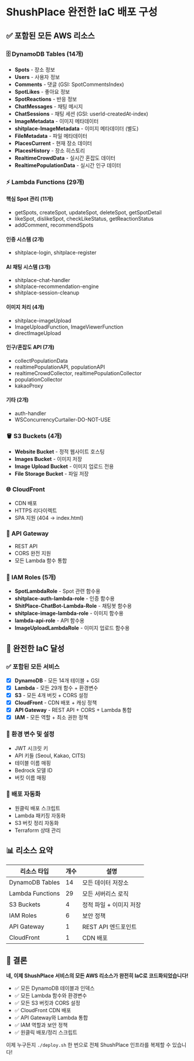 # ShushPlace 완전한 IaC 배포 구성

## ✅ 포함된 모든 AWS 리소스

### 🗄️ DynamoDB Tables (14개)
- **Spots** - 장소 정보
- **Users** - 사용자 정보  
- **Comments** - 댓글 (GSI: SpotCommentsIndex)
- **SpotLikes** - 좋아요 정보
- **SpotReactions** - 반응 정보
- **ChatMessages** - 채팅 메시지
- **ChatSessions** - 채팅 세션 (GSI: userId-createdAt-index)
- **ImageMetadata** - 이미지 메타데이터
- **shitplace-ImageMetadata** - 이미지 메타데이터 (별도)
- **FileMetadata** - 파일 메타데이터
- **PlacesCurrent** - 현재 장소 데이터
- **PlacesHistory** - 장소 히스토리
- **RealtimeCrowdData** - 실시간 혼잡도 데이터
- **RealtimePopulationData** - 실시간 인구 데이터

### ⚡ Lambda Functions (29개)

#### 핵심 Spot 관리 (11개)
- getSpots, createSpot, updateSpot, deleteSpot, getSpotDetail
- likeSpot, dislikeSpot, checkLikeStatus, getReactionStatus
- addComment, recommendSpots

#### 인증 시스템 (2개)
- shitplace-login, shitplace-register

#### AI 채팅 시스템 (3개)
- shitplace-chat-handler
- shitplace-recommendation-engine  
- shitplace-session-cleanup

#### 이미지 처리 (4개)
- shitplace-imageUpload
- ImageUploadFunction, ImageViewerFunction
- directImageUpload

#### 인구/혼잡도 API (7개)
- collectPopulationData
- realtimePopulationAPI, populationAPI
- realtimeCrowdCollector, realtimePopulationCollector
- populationCollector
- kakaoProxy

#### 기타 (2개)
- auth-handler
- WSConcurrencyCurtailer-DO-NOT-USE

### 🪣 S3 Buckets (4개)
- **Website Bucket** - 정적 웹사이트 호스팅
- **Images Bucket** - 이미지 저장
- **Image Upload Bucket** - 이미지 업로드 전용
- **File Storage Bucket** - 파일 저장

### 🌐 CloudFront
- CDN 배포
- HTTPS 리다이렉트
- SPA 지원 (404 → index.html)

### 🔗 API Gateway
- REST API
- CORS 완전 지원
- 모든 Lambda 함수 통합

### 🔐 IAM Roles (5개)
- **SpotLambdaRole** - Spot 관련 함수용
- **shitplace-auth-lambda-role** - 인증 함수용
- **ShitPlace-ChatBot-Lambda-Role** - 채팅봇 함수용
- **shitplace-image-lambda-role** - 이미지 함수용
- **lambda-api-role** - API 함수용
- **ImageUploadLambdaRole** - 이미지 업로드 함수용

## 🎯 완전한 IaC 달성

### ✅ 포함된 모든 서비스
- [x] **DynamoDB** - 모든 14개 테이블 + GSI
- [x] **Lambda** - 모든 29개 함수 + 환경변수
- [x] **S3** - 모든 4개 버킷 + CORS 설정
- [x] **CloudFront** - CDN 배포 + 캐싱 정책
- [x] **API Gateway** - REST API + CORS + Lambda 통합
- [x] **IAM** - 모든 역할 + 최소 권한 정책

### 🔧 환경 변수 및 설정
- JWT 시크릿 키
- API 키들 (Seoul, Kakao, CITS)
- 테이블 이름 매핑
- Bedrock 모델 ID
- 버킷 이름 매핑

### 🚀 배포 자동화
- 원클릭 배포 스크립트
- Lambda 패키징 자동화
- S3 버킷 정리 자동화
- Terraform 상태 관리

## 📊 리소스 요약

| 리소스 타입 | 개수 | 설명 |
|------------|------|------|
| DynamoDB Tables | 14 | 모든 데이터 저장소 |
| Lambda Functions | 29 | 모든 서버리스 로직 |
| S3 Buckets | 4 | 정적 파일 + 이미지 저장 |
| IAM Roles | 6 | 보안 정책 |
| API Gateway | 1 | REST API 엔드포인트 |
| CloudFront | 1 | CDN 배포 |

## 🎉 결론

**네, 이제 ShushPlace 서비스의 모든 AWS 리소스가 완전히 IaC로 코드화되었습니다!**

- ✅ 모든 DynamoDB 테이블과 인덱스
- ✅ 모든 Lambda 함수와 환경변수  
- ✅ 모든 S3 버킷과 CORS 설정
- ✅ CloudFront CDN 배포
- ✅ API Gateway와 Lambda 통합
- ✅ IAM 역할과 보안 정책
- ✅ 원클릭 배포/정리 스크립트

이제 누구든지 `./deploy.sh` 한 번으로 전체 ShushPlace 인프라를 복제할 수 있습니다!
